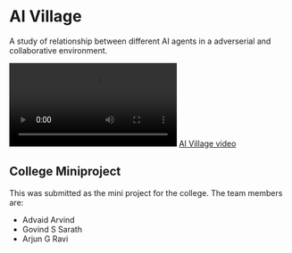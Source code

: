 # AI Village
A study of relationship between different AI agents in a adverserial and collaborative environment.

<video controls src="AI village.mp4" title="Title"></video>
[AI Village video](https://github.com/Arjun-G-Ravi/AI-Village/blob/master/AI%20village.mp4)

## College Miniproject
This was submitted as the mini project for the college.
The team members are:
  - Advaid Arvind
  - Govind S Sarath
  - Arjun G Ravi
